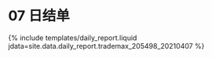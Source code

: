 # 07 日结单

{% include  templates/daily_report.liquid jdata=site.data.daily_report.trademax_205498_20210407 %}